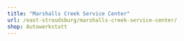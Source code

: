 ```yaml
---
title: "Marshalls Creek Service Center"
url: /east-stroudsburg/marshalls-creek-service-center/
shop: Autowerkstatt
---
```

